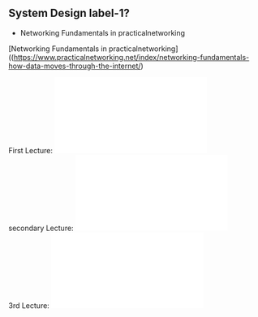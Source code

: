## System Design label-1?

- Networking Fundamentals in practicalnetworking

[Networking Fundamentals in practicalnetworking]((https://www.practicalnetworking.net/index/networking-fundamentals-how-data-moves-through-the-internet/)

First Lecture: ![First Lecture](./README1.md)  
secondary Lecture: ![Lecture Lecture](./README2.md)  
3rd Lecture: ![Lecture Lecture](./README2.md)

